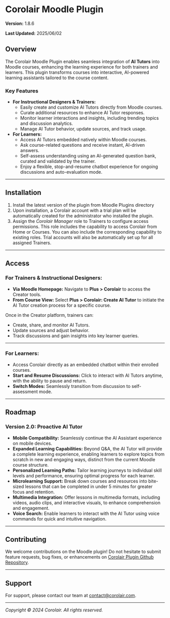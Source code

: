 # Corolair Moodle Plugin

**Version:** 1.8.6

**Last Updated:** 2025/06/02

## Overview

The Corolair Moodle Plugin enables seamless integration of **AI Tutors** into Moodle courses, enhancing the learning experience for both trainers and learners. This plugin transforms courses into interactive, AI-powered learning assistants tailored to the course content.

### Key Features

- **For Instructional Designers & Trainers:**
  - Easily create and customize AI Tutors directly from Moodle courses.
  - Curate additional resources to enhance AI Tutor responses.
  - Monitor learner interactions and insights, including trending topics and discussion analytics.
  - Manage AI Tutor behavior, update sources, and track usage.
- **For Learners:**
  - Access AI Tutors embedded natively within Moodle courses.
  - Ask course-related questions and receive instant, AI-driven answers.
  - Self-assess understanding using an AI-generated question bank, curated and validated by the trainer.
  - Enjoy a flexible, stop-and-resume chatbot experience for ongoing discussions and auto-evaluation mode.

---

## Installation

1. Install the latest version of the plugin from Moodle Plugins directory
2. Upon installation, a Corolair account with a trial plan will be automatically created for the administrator who installed the plugin.
3. Assign the _Corolair Manager_ role to Trainers to configure access permissions. This role includes the capability to access Corolair from Home or Courses. You can also include the corresponding capability to existing roles. Trial accounts will also be automatically set up for all assigned Trainers.

---

## Access

### For Trainers & Instructional Designers:

- **Via Moodle Homepage:** Navigate to **Plus > Corolair** to access the Creator tools.
- **From Course View:** Select **Plus > Corolair: Create AI Tutor** to initiate the AI Tutor creation process for a specific course.

Once in the Creator platform, trainers can:

- Create, share, and monitor AI Tutors.
- Update sources and adjust behavior.
- Track discussions and gain insights into key learner queries.

---

### For Learners:

- Access Corolair directly as an embedded chatbot within their enrolled courses.
- **Start and Resume Discussions:** Click to interact with AI Tutors anytime, with the ability to pause and return.
- **Switch Modes:** Seamlessly transition from discussion to self-assessment mode.

---

## Roadmap

### Version 2.0: Proactive AI Tutor

- **Mobile Compatibility:** Seamlessly continue the AI Assistant experience on mobile devices.
- **Expanded Learning Capabilities:** Beyond Q&A, the AI Tutor will provide a complete learning experience, enabling learners to explore topics from scratch in new and engaging ways, distinct from the current Moodle course structure.
- **Personalized Learning Paths:** Tailor learning journeys to individual skill levels and performance, ensuring optimal progress for each learner.
- **Microlearning Support:** Break down courses and resources into bite-sized lessons that can be completed in under 5 minutes for greater focus and retention.
- **Multimedia Integration:** Offer lessons in multimedia formats, including videos, audio clips, and interactive visuals, to enhance comprehension and engagement.
- **Voice Search:** Enable learners to interact with the AI Tutor using voice commands for quick and intuitive navigation.

---

## Contributing

We welcome contributions on the Moodle plugin! Do not hesitate to submit feature requests, bug fixes, or enhancements on [Corolair Plugin Github Repository](https://github.com/corolair/moodle-local_corolair).

---

## Support

For support, please contact our team at contact@corolair.com.

---

_Copyright © 2024 Corolair. All rights reserved._
